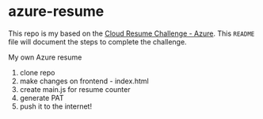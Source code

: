 # azure-resume
This repo is my based on the [Cloud Resume Challenge - Azure](https://cloudresumechallenge.dev/docs/the-challenge/azure/). 
This `README` file will document the steps to complete the challenge. 

My own Azure resume
1. clone repo
2. make changes on frontend - index.html
3. create main.js for resume counter
4. generate PAT
5. push it to the internet!
